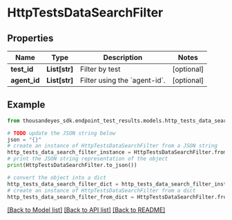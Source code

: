 # HttpTestsDataSearchFilter


## Properties

Name | Type | Description | Notes
------------ | ------------- | ------------- | -------------
**test_id** | **List[str]** | Filter by test | [optional] 
**agent_id** | **List[str]** | Filter using the &#x60;agent-id&#x60;. | [optional] 

## Example

```python
from thousandeyes_sdk.endpoint_test_results.models.http_tests_data_search_filter import HttpTestsDataSearchFilter

# TODO update the JSON string below
json = "{}"
# create an instance of HttpTestsDataSearchFilter from a JSON string
http_tests_data_search_filter_instance = HttpTestsDataSearchFilter.from_json(json)
# print the JSON string representation of the object
print(HttpTestsDataSearchFilter.to_json())

# convert the object into a dict
http_tests_data_search_filter_dict = http_tests_data_search_filter_instance.to_dict()
# create an instance of HttpTestsDataSearchFilter from a dict
http_tests_data_search_filter_from_dict = HttpTestsDataSearchFilter.from_dict(http_tests_data_search_filter_dict)
```
[[Back to Model list]](../README.md#documentation-for-models) [[Back to API list]](../README.md#documentation-for-api-endpoints) [[Back to README]](../README.md)


